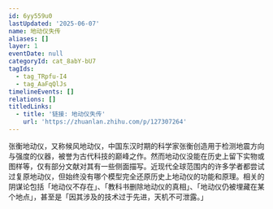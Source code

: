 ```yaml
---
id: 6yy559u0
lastUpdated: '2025-06-07'
name: 地动仪失传
aliases: []
layer: 1
eventDate: null
categoryId: cat_8abY-bU7
tagIds:
  - tag_TRpfu-I4
  - tag_AaFqQlJs
timelineEvents: []
relations: []
titledLinks:
  - title: '链接: 地动仪失传'
    url: 'https://zhuanlan.zhihu.com/p/127307264'
---
```

张衡地动仪，又称候风地动仪，中国东汉时期的科学家张衡创造用于检测地震方向与强度的仪器，被誉为古代科技的巅峰之作。然而地动仪没能在历史上留下实物或图样等，仅有部分文献对其有一些侧面描写。近现代全球范围内的许多学者都尝试过复原地动仪，但始终没有哪个模型完全还原历史上地动仪的功能和原理。相关的阴谋论包括「地动仪不存在」、「教科书删除地动仪的真相」、「地动仪仍被埋藏在某个地点」，甚至是「因其涉及的技术过于先进，天机不可泄露。」
